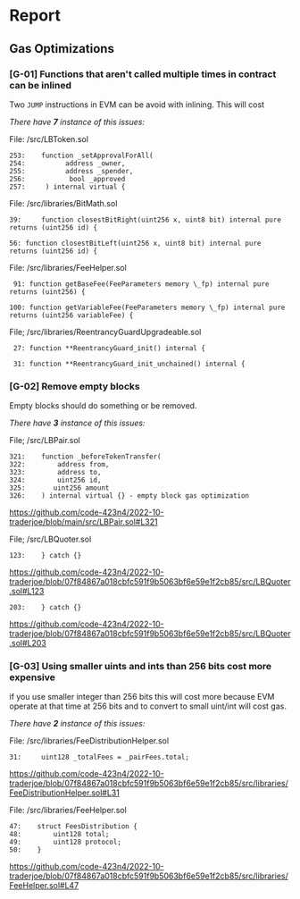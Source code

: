 # Report

## Gas Optimizations

### [G-01] Functions that aren't called multiple times in contract can be inlined

Two `JUMP` instructions in EVM can be avoid with inlining.
This will cost

_There have **7** instance of this issues:_

File: /src/LBToken.sol

```solidity
253:    function _setApprovalForAll(
254:          address _owner,
255:          address _spender,
256:           bool _approved
257:     ) internal virtual {
```

File: /src/libraries/BitMath.sol

```solidity
39:     function closestBitRight(uint256 x, uint8 bit) internal pure returns (uint256 id) {
```

```solidity
56: function closestBitLeft(uint256 x, uint8 bit) internal pure returns (uint256 id) {
```

File: /src/libraries/FeeHelper.sol

```solidity
 91: function getBaseFee(FeeParameters memory \_fp) internal pure returns (uint256) {
```

```solidity
100: function getVariableFee(FeeParameters memory \_fp) internal pure returns (uint256 variableFee) {
```

File; /src/libraries/ReentrancyGuardUpgradeable.sol

```solidity
 27: function **ReentrancyGuard_init() internal {
```

```solidity
 31: function **ReentrancyGuard_init_unchained() internal {
```

### [G-02] Remove empty blocks

Empty blocks should do something or be removed.

_There have **3** instance of this issues:_

File; /src/LBPair.sol

```solidity
321:    function _beforeTokenTransfer(
322:        address from,
323:        address to,
324:        uint256 id,
325:       uint256 amount
326:    ) internal virtual {} - empty block gas optimization
```

https://github.com/code-423n4/2022-10-traderjoe/blob/main/src/LBPair.sol#L321

File; /src/LBQuoter.sol

```solidity
123:    } catch {}
```

https://github.com/code-423n4/2022-10-traderjoe/blob/07f84867a018cbfc591f9b5063bf6e59e1f2cb85/src/LBQuoter.sol#L123

```solidity
203:    } catch {}
```

https://github.com/code-423n4/2022-10-traderjoe/blob/07f84867a018cbfc591f9b5063bf6e59e1f2cb85/src/LBQuoter.sol#L203


### [G-03] Using smaller uints and ints than 256 bits cost more expensive

if you use smaller integer than 256 bits this will cost more because EVM operate at that time at 256 bits and to convert to small uint/int will cost gas.

_There have **2** instance of this issues:_

File:  /src/libraries/FeeDistributionHelper.sol

```solidity
31:     uint128 _totalFees = _pairFees.total;
```

https://github.com/code-423n4/2022-10-traderjoe/blob/07f84867a018cbfc591f9b5063bf6e59e1f2cb85/src/libraries/FeeDistributionHelper.sol#L31

File: /src/libraries/FeeHelper.sol

```solidity
47:    struct FeesDistribution {
48:        uint128 total;
49:        uint128 protocol;
50:    }
```

https://github.com/code-423n4/2022-10-traderjoe/blob/07f84867a018cbfc591f9b5063bf6e59e1f2cb85/src/libraries/FeeHelper.sol#L47